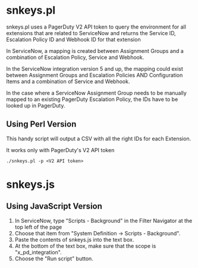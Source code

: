 # snkeys.pl

snkeys.pl uses a PagerDuty V2 API token to query the environment for all extensions
that are related to ServiceNow and returns the Service ID, Escalation Policy ID and
Webhook ID for that extension

In ServiceNow, a mapping is created between Assignment Groups and a combination of
Escalation Policy, Service and Webhook.

In the ServiceNow integration version 5 and up, the mapping could exist between
Assignment Groups and Escalation Policies AND Configuration Items and a combination
of Service and Webhook.

In the case where a ServiceNow Assignment Group needs to be manually mapped to an
existing PagerDuty Escalation Policy, the IDs have to be looked up in PagerDuty.

## Using Perl Version

This handy script will output a CSV with all the right IDs for each Extension.

It works only with PagerDuty's V2 API token

    ./snkeys.pl -p <V2 API token>

# snkeys.js

## Using JavaScript Version

1. In ServiceNow, type "Scripts - Background" in the Filter Navigator at the top left of the page 
1. Choose that item from "System Definition -> Scripts - Background". 
1. Paste the contents of snkeys.js into the text box. 
1. At the bottom of the text box, make sure that the scope is "x_pd_integration".
1. Choose the "Run script" button.
